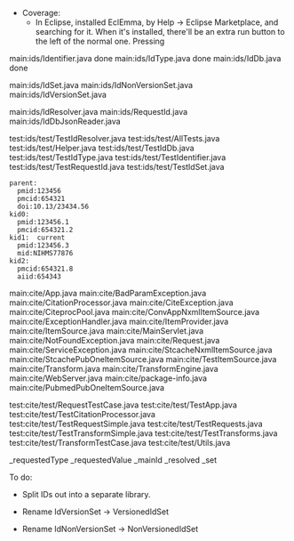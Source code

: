 * Coverage:
    - In Eclipse, installed EclEmma, by Help -> Eclipse Marketplace, and
      searching for it.
      When it's installed, there'll be an extra run button to the left of
      the normal one. Pressing

main:ids/Identifier.java          done
main:ids/IdType.java              done
main:ids/IdDb.java                done

main:ids/IdSet.java
main:ids/IdNonVersionSet.java
main:ids/IdVersionSet.java


main:ids/IdResolver.java
main:ids/RequestId.java
main:ids/IdDbJsonReader.java

test:ids/test/TestIdResolver.java
test:ids/test/AllTests.java
test:ids/test/Helper.java
test:ids/test/TestIdDb.java
test:ids/test/TestIdType.java
test:ids/test/TestIdentifier.java
test:ids/test/TestRequestId.java
test:ids/test/TestIdSet.java
  ```
  parent:
    pmid:123456
    pmcid:654321
    doi:10.13/23434.56
  kid0:
    pmid:123456.1
    pmcid:654321.2
  kid1:  current
    pmid:123456.3
    mid:NIHMS77876
  kid2:
    pmcid:654321.8
    aiid:654343
  ```


main:cite/App.java
main:cite/BadParamException.java
main:cite/CitationProcessor.java
main:cite/CiteException.java
main:cite/CiteprocPool.java
main:cite/ConvAppNxmlItemSource.java
main:cite/ExceptionHandler.java
main:cite/ItemProvider.java
main:cite/ItemSource.java
main:cite/MainServlet.java
main:cite/NotFoundException.java
main:cite/Request.java
main:cite/ServiceException.java
main:cite/StcacheNxmlItemSource.java
main:cite/StcachePubOneItemSource.java
main:cite/TestItemSource.java
main:cite/Transform.java
main:cite/TransformEngine.java
main:cite/WebServer.java
main:cite/package-info.java
main:cite/PubmedPubOneItemSource.java


test:cite/test/RequestTestCase.java
test:cite/test/TestApp.java
test:cite/test/TestCitationProcessor.java
test:cite/test/TestRequestSimple.java
test:cite/test/TestRequests.java
test:cite/test/TestTransformSimple.java
test:cite/test/TestTransforms.java
test:cite/test/TransformTestCase.java
test:cite/test/Utils.java



_requestedType
_requestedValue
_mainId
_resolved
_set


To do:

- Split IDs out into a separate library.

- Rename IdVersionSet -> VersionedIdSet
- Rename IdNonVersionSet -> NonVersionedIdSet

